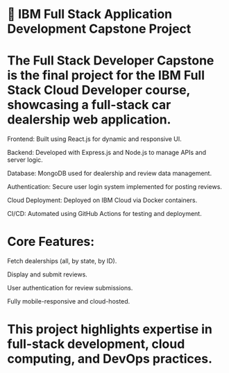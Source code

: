 # 🚀 IBM Full Stack Application Development Capstone Project 
# The Full Stack Developer Capstone is the final project for the IBM Full Stack Cloud Developer course, showcasing a full-stack car dealership web application.

Frontend: Built using React.js for dynamic and responsive UI.

Backend: Developed with Express.js and Node.js to manage APIs and server logic.

Database: MongoDB used for dealership and review data management.

Authentication: Secure user login system implemented for posting reviews.

Cloud Deployment: Deployed on IBM Cloud via Docker containers.

CI/CD: Automated using GitHub Actions for testing and deployment.

# Core Features:
Fetch dealerships (all, by state, by ID).

Display and submit reviews.

User authentication for review submissions.

Fully mobile-responsive and cloud-hosted.

# This project highlights expertise in full-stack development, cloud computing, and DevOps practices.



